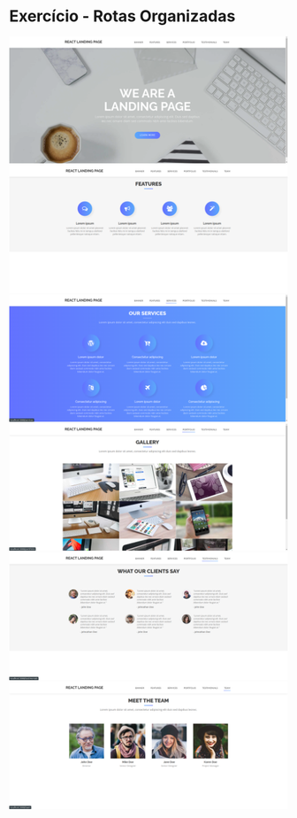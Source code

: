 # Exercício - Rotas Organizadas

<img src="exercicio__links/src/img/Home.png">
<img src="exercicio__links/src/img/Features.png">
<img src="exercicio__links/src/img/Services.png">
<img src="exercicio__links/src/img/Portfolio.png">
<img src="exercicio__links/src/img/Testimonials.png">
<img src="exercicio__links/src/img/Team.png">
